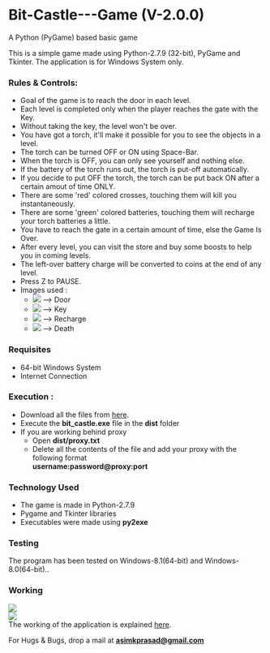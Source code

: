 # Bit-Castle---Game (V-2.0.0)
A Python (PyGame) based basic game

This is a simple game made using Python-2.7.9 (32-bit), PyGame and Tkinter. The application is for Windows System only.

<h3>Rules & Controls: </h3>
<ul>
<li>Goal of the game is to reach the door in each level.</li>
<li>Each level is completed only when the player reaches the gate with the Key.</li>
<li>Without taking the key, the level won't be over.</li>
<li>You have got a torch, it'll make it possible for you to see the objects in a level.</li>
<li>The torch can be turned OFF or ON using Space-Bar.</li>
<li>When the torch is OFF, you can only see yourself and nothing else.</li>
<li>If the battery of the torch runs out, the torch is put-off automatically.</li>
<li>If you decide to put OFF the torch, the torch can be put back ON after a certain amout of time ONLY.</li>
<li>There are some 'red' colored crosses, touching them will kill you instantaneously.</li>
<li>There are some 'green' colored batteries, touching them will recharge your torch batteries a little.</li>
<li>You have to reach the gate in a certain amount of time, else the Game Is Over.</li>
<li>After every level, you can visit the store and buy some boosts to help you in coming levels.</li>
<li>The left-over battery charge will be converted to coins at the end of any level.</li>
<li>Press Z to PAUSE.</li>
<li> Images used : 
<ul>
  <li><img src="https://raw.githubusercontent.com/pakhandi/Bit-Castle---Game/master/src/door.png"> --> Door </li>
  <li><img src="https://raw.githubusercontent.com/pakhandi/Bit-Castle---Game/master/src/key.png"> --> Key </li>
  <li><img src="https://raw.githubusercontent.com/pakhandi/Bit-Castle---Game/master/src/battery.PNG"> --> Recharge </li>
  <li><img src="https://raw.githubusercontent.com/pakhandi/Bit-Castle---Game/master/src/kill.png"> --> Death</li>
</ul>
</li>
</ul>

<h3>Requisites</h3>
<ul>
<li>64-bit Windows System</li>
<li>Internet Connection</li>
</ul>

<h3>Execution : </h3>
<ul>
<li> Download all the files from <a href="https://github.com/pakhandi/Bit-Castle---Game">here</a>.</li>
<li> Execute the <b>bit_castle.exe</b> file in the <b>dist</b> folder </li>
<li> If you are working behind proxy
	<ul>
	<li> Open <b>dist/proxy.txt</b></li>
	<li> Delete all the contents of the file and add your proxy with the following format
			<br>
		 <b>username:password@proxy:port</b>
	</li>
	</ul>
</li>
</ul>

<h3>Technology Used</h3>
<ul>
<li>The game is made in Python-2.7.9</li>
<li>Pygame and Tkinter libraries</li>
<li>Executables were made using <b>py2exe</b></li>
</ul>

<h3>Testing</h3>
The program has been tested on Windows-8.1(64-bit) and Windows-8.0(64-bit)..

<h3>Working</h3>
<img src="https://raw.githubusercontent.com/pakhandi/Bit-Castle---Game/master/dist/bitcastle_tut1.jpg">
<br>
<img src="https://raw.githubusercontent.com/pakhandi/Bit-Castle---Game/master/dist/bitcastle_tut2.jpg">
<br>
The working of the application is explained <a href="http://bugecode.com/post.php?pid=114">here</a>.

<span>For Hugs & Bugs, drop a mail at <b>asimkprasad@gmail.com</b></span>




